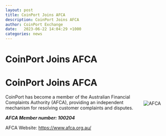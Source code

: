 ```yaml
---
layout: post
title: CoinPort Joins AFCA
description: CoinPort Joins AFCA
author: CoinPort Exchange
date:   2023-06-22 14:04:29 +1000
categories: news
---
```

# CoinPort Joins AFCA
# CoinPort Joins AFCA

<img src="https://blog.coinport.com.au/images/news/afca.png" alt="AFCA" class="center" style="max-width: 280px; float: right; padding: 20px;">
CoinPort has become a member of the Australian Financial Complaints Authority (AFCA), providing an independent mechanism for resolving customer complaints and disputes.

***AFCA Member number: 100204***

AFCA Website: <a title="https://www.afca.org.au/" href="https://www.afca.org.au/" target="_blank">https://www.afca.org.au/</a>

